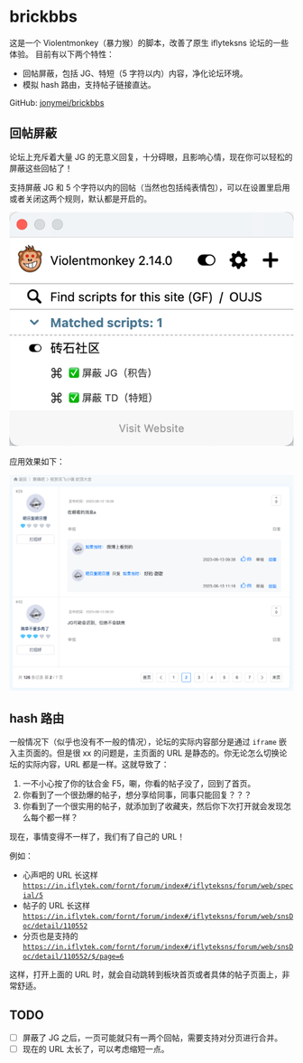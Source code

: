 # brickbbs

这是一个 Violentmonkey（暴力猴）的脚本，改善了原生 iflyteksns 论坛的一些体验。 目前有以下两个特性：

- 回帖屏蔽，包括 JG、特短（5 字符以内）内容，净化论坛环境。
- 模拟 hash 路由，支持帖子链接直达。

GitHub: [jonymei/brickbbs](https://github.com/jonymei/brickbbs)

## 回帖屏蔽

论坛上充斥着大量 JG 的无意义回复，十分碍眼，且影响心情，现在你可以轻松的屏蔽这些回帖了！

支持屏蔽 JG 和 5 个字符以内的回帖（当然也包括纯表情包），可以在设置里启用或者关闭这两个规则，默认都是开启的。

![brick settings](https://raw.githubusercontent.com/jonymei/brickbbs/main/assets/settings.png)

应用效果如下：

![run](https://raw.githubusercontent.com/jonymei/brickbbs/main/assets/run.png)

## hash 路由

一般情况下（似乎也没有不一般的情况），论坛的实际内容部分是通过 `iframe` 嵌入主页面的。但是很 xx 的问题是，主页面的 URL 是静态的。你无论怎么切换论坛的实际内容，URL 都是一样。这就导致了：

1. 一不小心按了你的钛合金 F5，唰，你看的帖子没了，回到了首页。
2. 你看到了一个很劲爆的帖子，想分享给同事，同事只能回复？？？
3. 你看到了一个很实用的帖子，就添加到了收藏夹，然后你下次打开就会发现怎么每个都一样？

现在，事情变得不一样了，我们有了自己的 URL！

例如：

- 心声吧的 URL 长这样 [`https://in.iflytek.com/fornt/forum/index#/iflyteksns/forum/web/special/5`](https://in.iflytek.com/fornt/forum/index#/iflyteksns/forum/web/special/5)
- 帖子的 URL 长这样 [`https://in.iflytek.com/fornt/forum/index#/iflyteksns/forum/web/snsDoc/detail/110552`](https://in.iflytek.com/fornt/forum/index#/iflyteksns/forum/web/snsDoc/detail/110552)
- 分页也是支持的 [`https://in.iflytek.com/fornt/forum/index#/iflyteksns/forum/web/snsDoc/detail/110552/$/page=6`](https://in.iflytek.com/fornt/forum/index#/iflyteksns/forum/web/snsDoc/detail/110552/$/page=6)

这样，打开上面的 URL 时，就会自动跳转到板块首页或者具体的帖子页面上，非常舒适。

## TODO

- [ ] 屏蔽了 JG 之后，一页可能就只有一两个回帖，需要支持对分页进行合并。
- [ ] 现在的 URL 太长了，可以考虑缩短一点。
